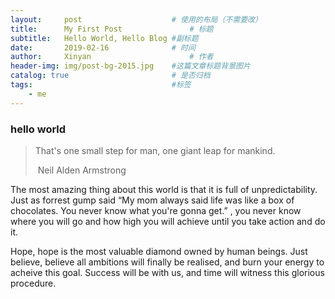 ```yaml
---
layout:     post                    # 使用的布局（不需要改）
title:      My First Post               # 标题 
subtitle:   Hello World, Hello Blog #副标题
date:       2019-02-16              # 时间
author:     Xinyan                      # 作者
header-img: img/post-bg-2015.jpg    #这篇文章标题背景图片
catalog: true                       # 是否归档
tags:                               #标签
    - me
---
```


### hello world

> That's one small step for man, one giant leap for mankind.
>
> ​                				          Neil Alden Armstrong 

The most amazing thing about this world is that it is full of unpredictability.  Just as forrest gump said “My mom always said life was like a box of chocolates. You never know what you're gonna get.” , you never know where you will go and how high you will achieve until you take action and do it.

Hope, hope is the most valuable diamond owned by human beings. Just believe, believe all ambitions will finally be realised, and burn your energy to acheive this goal. Success will be with us, and time will witness this glorious procedure.